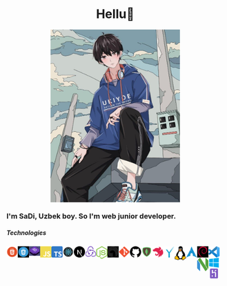 <h1 align="center">Hellu🔕</h1>

<p align="center"><img align="center" width="300" src="image/anime.jpg" />
</p>
<h3>I'm SaDi, Uzbek boy. So I'm web junior developer.</h3>

<h5>Technologies</h5>
<img align="left" alt="HTML" width="26px" src="image/html.svg" />
<img align="left" alt="CSS" width="26px" src="image/css.svg" />
<img align="left" alt="CSS" width="26px" src="image/bootstrap.svg" />
<img align="left" alt="CSS" width="26px" src="image/javascript.svg" />
<img align="left" alt="CSS" width="26px" src="image/typescript.svg" />
<img align="left" alt="CSS" width="26px" src="image/reactjs.svg" />
<img align="left" alt="CSS" width="26px" src="image/nextjs.svg" />
<img align="left" alt="CSS" width="26px" src="image/redux.svg" />
<img align="left" alt="CSS" width="26px" src="image/nodejs.svg" />
<img align="left" alt="CSS" width="26px" src="image/denoland.svg" />
<img align="left" alt="CSS" width="26px" src="image/git.svg" />
<img align="left" alt="CSS" width="26px" src="image/github.svg" />
<img align="left" alt="CSS" width="26px" src="image/mongodb.svg" />
<img align="left" alt="CSS" width="26px" src="image/nestjs.svg" />
<img align="left" alt="CSS" width="26px" src="image/grammyjs.svg" />
<img align="left" alt="CSS" width="26px" src="image/linux.svg" />
<img align="left" alt="CSS" width="26px" src="image/archlinux.svg" />
<img align="left" alt="CSS" width="26px" src="image/debian.svg" />
<img align="left" alt="CSS" width="26px" src="image/vscode.svg" />
<img align="left" alt="CSS" width="26px" src="image/neovim.svg" />
<img align="left" alt="CSS" width="26px" src="image/windows.svg" />
<img align="left" alt="CSS" width="26px" src="image/heroku.svg" />
